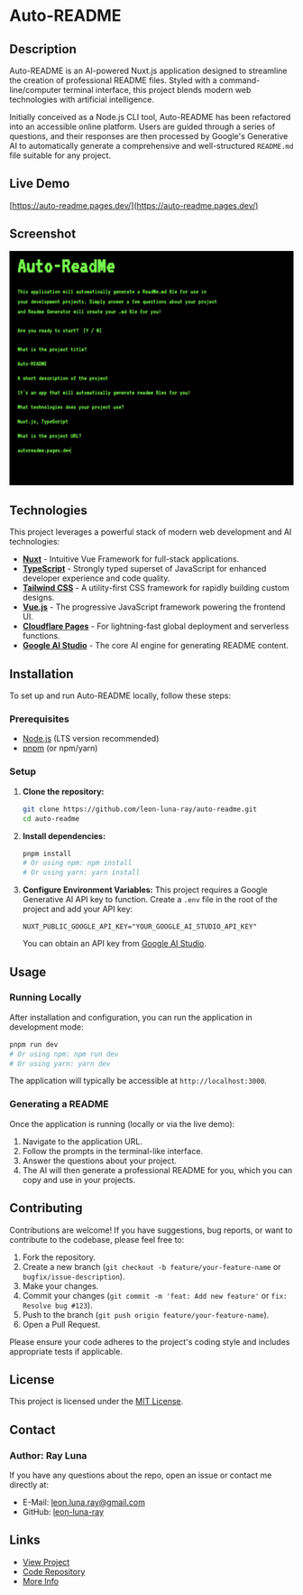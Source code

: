 # Auto-README

## Description

Auto-README is an AI-powered Nuxt.js application designed to streamline the creation of professional README files. Styled with a command-line/computer terminal interface, this project blends modern web technologies with artificial intelligence.

Initially conceived as a Node.js CLI tool, Auto-README has been refactored into an accessible online platform. Users are guided through a series of questions, and their responses are then processed by Google's Generative AI to automatically generate a comprehensive and well-structured `README.md` file suitable for any project.

## Live Demo

[https://auto-readme.pages.dev/](https://auto-readme.pages.dev/)

## Screenshot

![Auto-README Screenshot](./assets/img/screen-2.png)

## Technologies

This project leverages a powerful stack of modern web development and AI technologies:

*   **[Nuxt](https://nuxt.com/)** - Intuitive Vue Framework for full-stack applications.
*   **[TypeScript](https://www.typescriptlang.org/)** - Strongly typed superset of JavaScript for enhanced developer experience and code quality.
*   **[Tailwind CSS](https://tailwindcss.com/)** - A utility-first CSS framework for rapidly building custom designs.
*   **[Vue.js](https://vuejs.org/)** - The progressive JavaScript framework powering the frontend UI.
*   **[Cloudflare Pages](https://pages.cloudflare.com/)** - For lightning-fast global deployment and serverless functions.
*   **[Google AI Studio](https://ai.google.dev/)** - The core AI engine for generating README content.

## Installation

To set up and run Auto-README locally, follow these steps:

### Prerequisites

*   [Node.js](https://nodejs.org/) (LTS version recommended)
*   [pnpm](https://pnpm.io/) (or npm/yarn)

### Setup

1.  **Clone the repository:**
    ```bash
    git clone https://github.com/leon-luna-ray/auto-readme.git
    cd auto-readme
    ```

2.  **Install dependencies:**
    ```bash
    pnpm install
    # Or using npm: npm install
    # Or using yarn: yarn install
    ```

3.  **Configure Environment Variables:**
    This project requires a Google Generative AI API key to function.
    Create a `.env` file in the root of the project and add your API key:

    ```dotenv
    NUXT_PUBLIC_GOOGLE_API_KEY="YOUR_GOOGLE_AI_STUDIO_API_KEY"
    ```
    You can obtain an API key from [Google AI Studio](https://ai.google.dev/).

## Usage

### Running Locally

After installation and configuration, you can run the application in development mode:

```bash
pnpm run dev
# Or using npm: npm run dev
# Or using yarn: yarn dev
```

The application will typically be accessible at `http://localhost:3000`.

### Generating a README

Once the application is running (locally or via the live demo):

1.  Navigate to the application URL.
2.  Follow the prompts in the terminal-like interface.
3.  Answer the questions about your project.
4.  The AI will then generate a professional README for you, which you can copy and use in your projects.

## Contributing

Contributions are welcome! If you have suggestions, bug reports, or want to contribute to the codebase, please feel free to:

1.  Fork the repository.
2.  Create a new branch (`git checkout -b feature/your-feature-name` or `bugfix/issue-description`).
3.  Make your changes.
4.  Commit your changes (`git commit -m 'feat: Add new feature'` or `fix: Resolve bug #123`).
5.  Push to the branch (`git push origin feature/your-feature-name`).
6.  Open a Pull Request.

Please ensure your code adheres to the project's coding style and includes appropriate tests if applicable.

## License

This project is licensed under the [MIT License](LICENSE).

## Contact

### Author: Ray Luna

If you have any questions about the repo, open an issue or contact me directly at:

- E-Mail: leon.luna.ray@gmail.com
- GitHub: [leon-luna-ray](https://github.com/leon-luna-ray)

## Links

- [View Project](https://auto-readme.pages.dev/)
- [Code Repository](https://github.com/leon-luna-ray/auto-readme/)
- [More Info](https://rayluna.dev/projects/auto-readme/)
